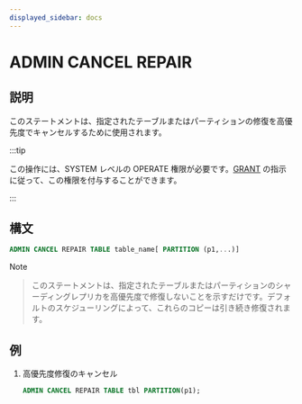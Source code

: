 ```yaml
---
displayed_sidebar: docs
---
```


# ADMIN CANCEL REPAIR

## 説明

このステートメントは、指定されたテーブルまたはパーティションの修復を高優先度でキャンセルするために使用されます。

:::tip

この操作には、SYSTEM レベルの OPERATE 権限が必要です。[GRANT](../../account-management/GRANT.md) の指示に従って、この権限を付与することができます。

:::

## 構文

```sql
ADMIN CANCEL REPAIR TABLE table_name[ PARTITION (p1,...)]
```

Note
>
> このステートメントは、指定されたテーブルまたはパーティションのシャーディングレプリカを高優先度で修復しないことを示すだけです。デフォルトのスケジューリングによって、これらのコピーは引き続き修復されます。

## 例

1. 高優先度修復のキャンセル

    ```sql
    ADMIN CANCEL REPAIR TABLE tbl PARTITION(p1);
    ```
